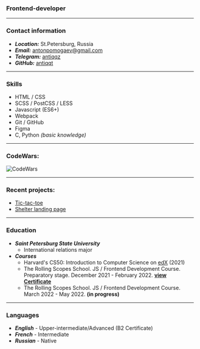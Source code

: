 ### Frontend-developer 
----

### Contact information
* ***Location:*** St.Petersburg, Russia
* ***Email:*** antonpomogaev@gmail.com
* ***Telegram:*** [antiqqz](https://t.me/antiqqz)
* ***GitHub:*** [antiqqt](https://github.com/antiqqt)
----

### Skills
* HTML / CSS
* SCSS / PostCSS / LESS 
* Javascript (ES6+)
* Webpack
* Git / GitHub
* Figma 
* C, Python *(basic knowledge)*
----

### CodeWars:
![CodeWars](https://www.codewars.com/users/antiqqt/badges/large)

----

### Recent projects:
* [Tic-tac-toe](https://antiqqt.github.io/Stage0/tic-tac-toe/)
* [Shelter landing page](https://rolling-scopes-school.github.io/antiqqt-JSFE2022Q1/shelter/pages/main/)
----

### Education
* ***Saint Petersburg State University***
    * International relations major
* ***Courses***
    * Harvard's CS50: Introduction to Computer Science on [edX](https://cs50.harvard.edu/x/2021/) (2021)
    * The Rolling Scopes School. JS / Frontend Development Course. Preparatory stage. December 2021 - February 2022. **[view Certificate](https://app.rs.school/certificate/hyt0hs99)**
    * The Rolling Scopes School. JS / Frontend Development Course. March 2022 - May 2022. **(in progress)**
----

### Languages
* ***English*** - Upper-intermediate/Advanced (B2 Certificate)
* ***French*** - Intermediate
* ***Russian*** - Native

